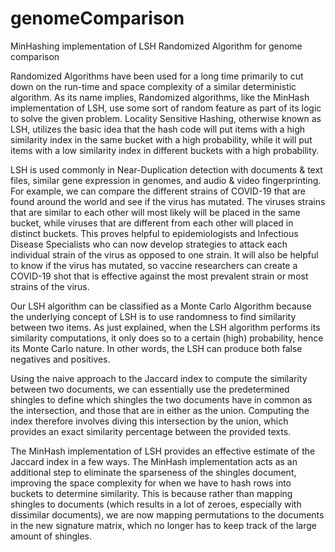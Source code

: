 # genomeComparison
MinHashing implementation of LSH Randomized Algorithm for genome comparison

Randomized Algorithms have been used for a long time primarily to cut down on the run-time and space complexity of a similar deterministic algorithm. As its name implies, Randomized algorithms, like the MinHash implementation of LSH, use some sort of random feature as part of its logic to solve the given problem. Locality Sensitive Hashing, otherwise known as LSH, utilizes the basic idea that the hash code will put items with a high similarity index in the same bucket with a high probability, while it will put items with a low similarity index in different buckets with a high probability. 

LSH is used commonly in Near-Duplication detection with documents & text files, similar gene expression in genomes, and audio & video fingerprinting. For example, we can compare the different strains of COVID-19 that are found around the world and see if the virus has mutated. The viruses strains that are similar to each other will most likely will be placed in the same bucket, while viruses that are different from each other will placed in distinct buckets. This proves helpful to epidemiologists and Infectious Disease Specialists who can now develop strategies to attack each individual strain of the virus as opposed to one strain. It will also be helpful to know if the virus has mutated, so vaccine researchers can create a COVID-19 shot that is effective against the most prevalent strain or most strains of the virus. 

Our LSH algorithm can be classified as a Monte Carlo Algorithm because the underlying concept of LSH is to use randomness to find similarity between two items. As just explained, when the LSH algorithm performs its similarity computations, it only does so to a certain (high) probability, hence its Monte Carlo nature. In other words, the LSH can produce both false negatives and positives.

Using the naive approach to the Jaccard index to compute the similarity between two documents, we can essentially use the predetermined shingles to define which shingles the two documents have in common as the intersection, and those that are in either as the union. Computing the index therefore involves diving this intersection by the union, which provides an exact similarity percentage between the provided texts. 

The MinHash implementation of LSH provides an effective estimate of the Jaccard index in a few ways. The MinHash implementation acts as an additional step to eliminate the sparseness of the shingles document, improving the space complexity for when we have to hash rows into buckets to determine similarity. This is because rather than mapping shingles to documents (which results in a lot of zeroes, especially with dissimilar documents), we are now mapping permutations to the documents in the new signature matrix, which no longer has to keep track of the large amount of shingles. 


